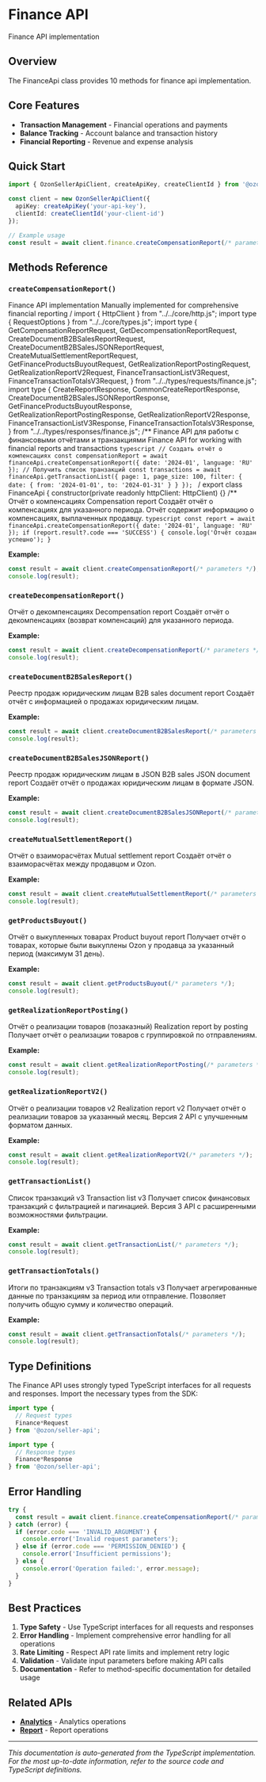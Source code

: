 # Finance API

Finance API implementation

## Overview

The FinanceApi class provides 10 methods for finance api implementation.

## Core Features

- **Transaction Management** - Financial operations and payments
- **Balance Tracking** - Account balance and transaction history
- **Financial Reporting** - Revenue and expense analysis

## Quick Start

```typescript
import { OzonSellerApiClient, createApiKey, createClientId } from '@ozon/seller-api';

const client = new OzonSellerApiClient({
  apiKey: createApiKey('your-api-key'),
  clientId: createClientId('your-client-id')
});

// Example usage
const result = await client.finance.createCompensationReport(/* parameters */);
```

## Methods Reference

### `createCompensationReport()`

Finance API implementation Manually implemented for comprehensive financial reporting / import { HttpClient } from "../../core/http.js"; import type { RequestOptions } from "../../core/types.js"; import type { GetCompensationReportRequest, GetDecompensationReportRequest, CreateDocumentB2BSalesReportRequest, CreateDocumentB2BSalesJSONReportRequest, CreateMutualSettlementReportRequest, GetFinanceProductsBuyoutRequest, GetRealizationReportPostingRequest, GetRealizationReportV2Request, FinanceTransactionListV3Request, FinanceTransactionTotalsV3Request, } from "../../types/requests/finance.js"; import type { CreateReportResponse, CommonCreateReportResponse, CreateDocumentB2BSalesJSONReportResponse, GetFinanceProductsBuyoutResponse, GetRealizationReportPostingResponse, GetRealizationReportV2Response, FinanceTransactionListV3Response, FinanceTransactionTotalsV3Response, } from "../../types/responses/finance.js"; /** Finance API для работы с финансовыми отчётами и транзакциями Finance API for working with financial reports and transactions ```typescript // Создать отчёт о компенсациях const compensationReport = await financeApi.createCompensationReport({ date: '2024-01', language: 'RU' }); // Получить список транзакций const transactions = await financeApi.getTransactionList({ page: 1, page_size: 100, filter: { date: { from: '2024-01-01', to: '2024-01-31' } } }); ``` / export class FinanceApi { constructor(private readonly httpClient: HttpClient) {} /** Отчёт о компенсациях Compensation report Создаёт отчёт о компенсациях для указанного периода. Отчёт содержит информацию о компенсациях, выплаченных продавцу. ```typescript const report = await financeApi.createCompensationReport({ date: '2024-01', language: 'RU' }); if (report.result?.code === 'SUCCESS') { console.log('Отчёт создан успешно'); } ```

**Example:**
```typescript
const result = await client.createCompensationReport(/* parameters */);
console.log(result);
```

### `createDecompensationReport()`

Отчёт о декомпенсациях Decompensation report Создаёт отчёт о декомпенсациях (возврат компенсаций) для указанного периода.

**Example:**
```typescript
const result = await client.createDecompensationReport(/* parameters */);
console.log(result);
```

### `createDocumentB2BSalesReport()`

Реестр продаж юридическим лицам B2B sales document report Создаёт отчёт с информацией о продажах юридическим лицам.

**Example:**
```typescript
const result = await client.createDocumentB2BSalesReport(/* parameters */);
console.log(result);
```

### `createDocumentB2BSalesJSONReport()`

Реестр продаж юридическим лицам в JSON B2B sales JSON document report Создаёт отчёт о продажах юридическим лицам в формате JSON.

**Example:**
```typescript
const result = await client.createDocumentB2BSalesJSONReport(/* parameters */);
console.log(result);
```

### `createMutualSettlementReport()`

Отчёт о взаиморасчётах Mutual settlement report Создаёт отчёт о взаиморасчётах между продавцом и Ozon.

**Example:**
```typescript
const result = await client.createMutualSettlementReport(/* parameters */);
console.log(result);
```

### `getProductsBuyout()`

Отчёт о выкупленных товарах Product buyout report Получает отчёт о товарах, которые были выкуплены Ozon у продавца за указанный период (максимум 31 день).

**Example:**
```typescript
const result = await client.getProductsBuyout(/* parameters */);
console.log(result);
```

### `getRealizationReportPosting()`

Отчёт о реализации товаров (позаказный) Realization report by posting Получает отчёт о реализации товаров с группировкой по отправлениям.

**Example:**
```typescript
const result = await client.getRealizationReportPosting(/* parameters */);
console.log(result);
```

### `getRealizationReportV2()`

Отчёт о реализации товаров v2 Realization report v2 Получает отчёт о реализации товаров за указанный месяц. Версия 2 API с улучшенным форматом данных.

**Example:**
```typescript
const result = await client.getRealizationReportV2(/* parameters */);
console.log(result);
```

### `getTransactionList()`

Список транзакций v3 Transaction list v3 Получает список финансовых транзакций с фильтрацией и пагинацией. Версия 3 API с расширенными возможностями фильтрации.

**Example:**
```typescript
const result = await client.getTransactionList(/* parameters */);
console.log(result);
```

### `getTransactionTotals()`

Итоги по транзакциям v3 Transaction totals v3 Получает агрегированные данные по транзакциям за период или отправление. Позволяет получить общую сумму и количество операций.

**Example:**
```typescript
const result = await client.getTransactionTotals(/* parameters */);
console.log(result);
```

## Type Definitions

The Finance API uses strongly typed TypeScript interfaces for all requests and responses. Import the necessary types from the SDK:

```typescript
import type {
  // Request types
  Finance*Request
} from '@ozon/seller-api';

import type {
  // Response types  
  Finance*Response
} from '@ozon/seller-api';
```

## Error Handling

```typescript
try {
  const result = await client.finance.createCompensationReport(/* parameters */);
} catch (error) {
  if (error.code === 'INVALID_ARGUMENT') {
    console.error('Invalid request parameters');
  } else if (error.code === 'PERMISSION_DENIED') {
    console.error('Insufficient permissions');
  } else {
    console.error('Operation failed:', error.message);
  }
}
```

## Best Practices

1. **Type Safety** - Use TypeScript interfaces for all requests and responses
2. **Error Handling** - Implement comprehensive error handling for all operations
3. **Rate Limiting** - Respect API rate limits and implement retry logic
4. **Validation** - Validate input parameters before making API calls
5. **Documentation** - Refer to method-specific documentation for detailed usage

## Related APIs

- **[Analytics](./analytics.md)** - Analytics operations
- **[Report](./report.md)** - Report operations

---

*This documentation is auto-generated from the TypeScript implementation. For the most up-to-date information, refer to the source code and TypeScript definitions.*